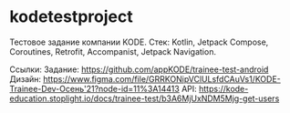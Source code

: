 # kodetestproject

Тестовое задание компании KODE. Стек: Kotlin, Jetpack Compose, Coroutines, Retrofit, Accompanist,
Jetpack Navigation.

Ссылки:
Задание:
https://github.com/appKODE/trainee-test-android
Дизайн:
https://www.figma.com/file/GRRKONipVClULsfdCAuVs1/KODE-Trainee-Dev-Осень'21?node-id=11%3A14413
API:
https://kode-education.stoplight.io/docs/trainee-test/b3A6MjUxNDM5Mjg-get-users